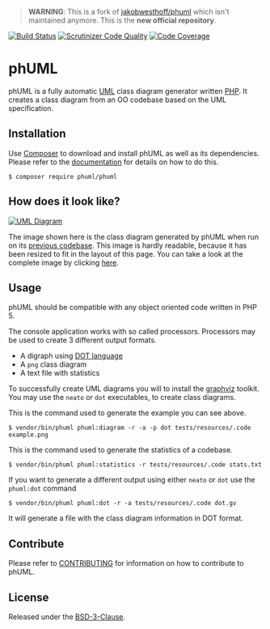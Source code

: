 > **WARNING**: This is a fork of [jakobwesthoff/phuml][1] which isn't maintained anymore.
This is the **new official repository**.

[![Build Status][3]][4]
[![Scrutinizer Code Quality][5]][6]
[![Code Coverage][12]][13]

# phUML

phUML is a fully automatic [UML][7] class diagram generator written [PHP][8].
It creates a class diagram from an OO codebase based on the UML specification.

## Installation

Use [Composer][15] to download and install phUML as well as its dependencies.
Please refer to the [documentation][16] for details on how to do this.

```
$ composer require phuml/phuml
```

## How does it look like?

[![UML Diagram][9]][10]

The image shown here is the class diagram generated by phUML when run on its [previous codebase][17].
This image is hardly readable, because it has been resized to fit in the layout of this page.
You can take a look at the complete image by clicking [here][10].

## Usage

phUML should be compatible with any object oriented code written in PHP 5.

The console application works with so called processors.
Processors may be used to create 3 different output formats.

* A digraph using [DOT language][14]
* A `png` class diagram
* A text file with statistics

To successfully create UML diagrams you will to install the [graphviz][11] toolkit.
You may use the `neato` or `dot` executables, to create class diagrams.

This is the command used to generate the example you can see above.

```
$ vendor/bin/phuml phuml:diagram -r -a -p dot tests/resources/.code example.png
```

This is the command used to generate the statistics of a codebase.

```
$ vendor/bin/phuml phuml:statistics -r tests/resources/.code stats.txt
```

If you want to generate a different output using either `neato` or `dot` use the `phuml:dot` command

```
$ vendor/bin/phuml phuml:dot -r -a tests/resources/.code dot.gv
```

It will generate a file with the class diagram information in DOT format.

## Contribute

Please refer to [CONTRIBUTING](CONTRIBUTING.md) for information on how to contribute to phUML.

## License

Released under the [BSD-3-Clause](LICENSE).

[1]: https://github.com/jakobwesthoff/phuml
[2]: https://github.com/jakobwesthoff/phuml/pull/8
[3]: https://travis-ci.org/MontealegreLuis/phuml.svg?branch=master
[4]: https://travis-ci.org/MontealegreLuis/phuml
[5]: https://scrutinizer-ci.com/g/MontealegreLuis/phuml/badges/quality-score.png?b=master
[6]: https://scrutinizer-ci.com/g/MontealegreLuis/phuml/?branch=master
[7]: http://en.wikipedia.org/wiki/Unified_Modeling_Language
[8]: http://php.net
[9]: https://raw.githubusercontent.com/jakobwesthoff/phuml/master/images/phuml_example_thumbnail.jpg
[10]: https://raw.githubusercontent.com/jakobwesthoff/phuml/master/images/phuml_example.png
[11]: http://www.graphviz.org
[12]: https://scrutinizer-ci.com/g/MontealegreLuis/phuml/badges/coverage.png?b=master
[13]: https://scrutinizer-ci.com/g/MontealegreLuis/phuml/?branch=master
[14]: https://en.wikipedia.org/wiki/DOT_(graph_description_language)
[15]: https://getcomposer.org/
[16]: https://phpunit.de/documentation.html
[17]: https://github.com/jakobwesthoff/phuml
